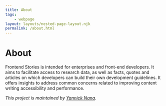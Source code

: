 ```yaml
---
title: About
tags: 
    - webpage
layout: layouts/nested-page-layout.njk
permalink: /about.html
---
```


# About

Frontend Stories is intended for enterprises and front-end developers. It aims to facilitate access to research data, as well as facts, quotes and articles on which developers can build their own development guidelines. It offers insights to address common concerns related to improving content writing accessibility and performance.

*This project is maintained by [Yannick Nana](https://twitter.com/nelioyann).*


